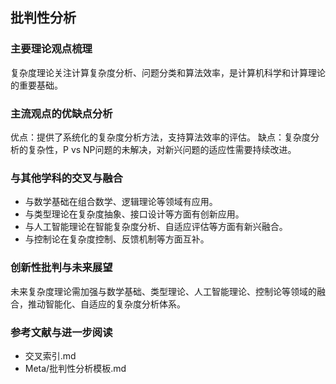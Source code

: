 ## 批判性分析

### 主要理论观点梳理
复杂度理论关注计算复杂度分析、问题分类和算法效率，是计算机科学和计算理论的重要基础。

### 主流观点的优缺点分析
优点：提供了系统化的复杂度分析方法，支持算法效率的评估。
缺点：复杂度分析的复杂性，P vs NP问题的未解决，对新兴问题的适应性需要持续改进。

### 与其他学科的交叉与融合
- 与数学基础在组合数学、逻辑理论等领域有应用。
- 与类型理论在复杂度抽象、接口设计等方面有创新应用。
- 与人工智能理论在智能复杂度分析、自适应评估等方面有新兴融合。
- 与控制论在复杂度控制、反馈机制等方面互补。

### 创新性批判与未来展望
未来复杂度理论需加强与数学基础、类型理论、人工智能理论、控制论等领域的融合，推动智能化、自适应的复杂度分析体系。

### 参考文献与进一步阅读
- 交叉索引.md
- Meta/批判性分析模板.md 